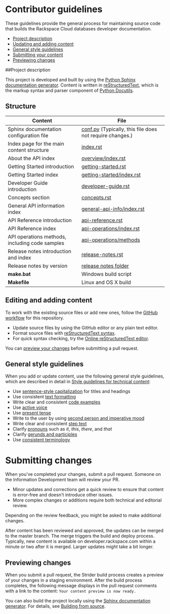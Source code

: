 # Contributor guidelines

These guidelines provide the general process for maintaining source code that builds the 
Rackspace Cloud databases developer documentation. 

- [Project description](#project-description)
- [Updating and adding content](#updating-and-adding-content)
- [General style guidelines](#general-style-guidelines)
- [Submitting your content](#submitting-changes)
- [Previewing changes](#previewing-changes)

##Project description
<!-- Provide as little or as much information about architecture as needed to help 
contributors figure out which file to update.-->

This project is developed and built by using the 
[Python Sphinx documentation generator](http://sphinx-doc.org/). Content is 
written in [reStructuredText](http://sphinx-doc.org/rest.html), which is the markup syntax and 
parser component of [Python Docutils](http://docutils.sourceforge.net/index.html).
## Structure

Content | File
--- | ---
|Sphinx documentation configuration file| [conf.py](https://github.com/rackerlabs/docs-cloud-databases/blob/master/api-docs/conf.py) (Typically, this file does not require changes.)
|Index page for the main content structure| [index.rst](https://github.com/rackerlabs/docs-cloud-databases/blob/master/api-docs/index.rst)
|About the API index| [overview/index.rst](https://github.com/rackerlabs/docs-cloud-databases/blob/master/api-docs/overview/index.rst)
|Getting Started introduction| [getting-started.rst](https://github.com/rackerlabs/docs-cloud-databases/blob/master/api-docs/getting-started.rst)
|Getting Started index|[getting-started/index.rst](https://github.com/rackerlabs/docs-cloud-databases/blob/master/api-docs/getting-started/index.rst)
|Developer Guide introduction|[developer-guide.rst](https://github.com/rackerlabs/docs-cloud-databases/blob/master/api-docs/developer-guide.rst)
|Concepts section| [concepts.rst](https://github.com/rackerlabs/docs-cloud-databases/blob/master/api-docs/concepts.rst)
|General API information index|[general-api-info/index.rst](https://github.com/rackerlabs/docs-cloud-databases/blob/master/api-docs/general-api-info/index.rst)
|API Reference introduction|[api-reference.rst](https://github.com/rackerlabs/docs-cloud-databases/blob/master/api-docs/api-reference.rst)
|API Reference index|[api-operations/index.rst](https://github.com/rackerlabs/docs-cloud-databases/blob/master/api-docs/api-operations/index.rst)
|API operations methods, including code samples|[api-operations/methods](https://github.com/rackerlabs/docs-cloud-databases/tree/master/api-docs/api-operations/methods) 
|Release notes introduction and index|[release-notes.rst](https://github.com/rackerlabs/docs-cloud-databases/blob/master/api-docs/release-notes.rst)
|Release notes by version|[release notes folder](https://github.com/rackerlabs/docs-cloud-databases/tree/master/api-docs/release-notes)
|**make.bat**|Windows build script
|**Makefile**| Linux and OS X build

## Editing and adding content

To work with the existing source files or add new ones, follow the [GitHub workflow](GITHUBING.md) for this repository.

* Update source files by using the GitHub editor or any plain text editor.
* Format source files with 
  [reStructuredText syntax](http://www.sphinx-doc.org/en/stable/rest.html).  
* For quick syntax checking, try the 
[Online reStructuredText editor](http://rst.ninjs.org/). 

You can [preview your changes](#previewing-changes) before submitting a pull request.

## General style guidelines

When you add or update content, use the following general style guidelines, which are 
described in detail in [Style guidelines for technical content](https://github.com/rackerlabs/docs-rackspace/tree/master/style-guide):

- Use [sentence-style capitalization](https://github.com/rackerlabs/docs-rackspace/blob/master/style-guide/a-l-style-guidelines.md#cap-sentence-style) for titles and headings
- Use consistent [text formatting](https://github.com/rackerlabs/docs-rackspace/blob/master/style-guide/m-z-style-guidelines.md#text-formatting)
- Write clear and consistent [code examples](https://github.com/rackerlabs/docs-rackspace/blob/master/style-guide/a-l-style-guidelines.md#code-examples)
- Use [active voice](https://github.com/rackerlabs/docs-rackspace/blob/master/style-guide/basic-writing-guidelines.md#use-active-voice)
- Use [present tense](https://github.com/rackerlabs/docs-rackspace/blob/master/style-guide/basic-writing-guidelines.md#use-present-tense)
- Write to the user by using [second person and imperative mood](https://github.com/rackerlabs/docs-rackspace/blob/master/style-guide/basic-writing-guidelines.md#write-to-user)
- Write clear and consistent [step text](https://github.com/rackerlabs/docs-rackspace/blob/master/style-guide/m-z-style-guidelines.md#tasks-steps)
- Clarify [pronouns](https://github.com/rackerlabs/docs-rackspace/blob/master/style-guide/basic-writing-guidelines.md#clarify-pronouns) such as *it*, *this*, *there*, and *that*
- Clarify [gerunds and participles](https://github.com/rackerlabs/docs-rackspace/blob/master/style-guide/basic-writing-guidelines.md#clarify-gerunds-and-participles)
- Use [consistent terminology](https://github.com/rackerlabs/docs-rackspace/blob/master/style-guide/basic-writing-guidelines.md#use-consistent-terminology)

<!-- Adding build from source guidelines until we can provide a link to automated gh-pages 
output, or to the staging URL that Ash is working on. 
--> 

# Submitting changes

When you've completed your changes, submit a pull request. Someone on the Information Development team will review your PR.
- Minor updates and corrections get a quick review to ensure that content is error-free and doesn't introduce other issues.
- More complex changes or additions require both technical and editorial review. 

Depending on the review feedback, you might be asked to make additional changes. 

After content has been reviewed and approved, the updates can be merged to the master branch. The merge triggers the build and 
deploy process. Typically, new content is available on developer.rackspace.com within a minute or two after it is merged. Larger 
updates might take a bit longer.

## Previewing changes

When you submit a pull request, the Strider build process creates a preview of your changes in a staging environment. 
After the build process completes, the following message displays in the pull request comments with a link to the content: ``Your content preview is now ready.``

You can also build the project locally using the [Sphinx documentation generator](http://sphinx-doc.org/). For details, see 
[Building from source](https://github.com/rackerlabs/docs-rackspace/blob/master/doc/tools/build-from-source.rst).
